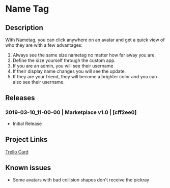 # Name Tag

## Description

With Nametag, you can click anywhere on an avatar and get a quick view of who they are with a few advantages:

1. Always see the same size nametag no matter how far away you are.
2. Define the size yourself through the custom app.
3. If you are an admin, you will see their username
4. If their display name changes you will see the update.
5. If they are your friend, they will become a brighter color and you can also see their username. 

## Releases

### 2019-03-10_11-00-00 | Marketplace v1.0 | [cff2ee0]

- Initial Release

## Project Links
[Trello Card](https://trello.com/c/9BVI2fyL/71-combined-name-tag-app)

## Known issues
- Some avatars with bad collision shapes don't receive the pickray
